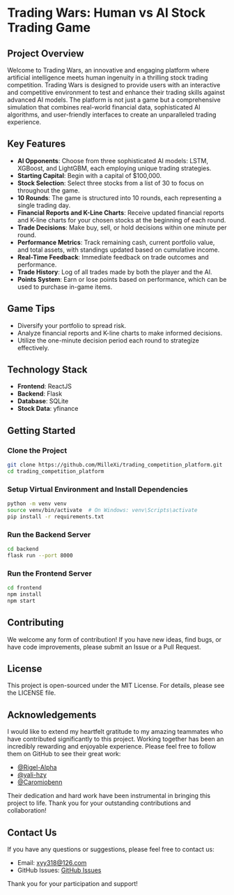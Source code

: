 # Trading Wars: Human vs AI Stock Trading Game

## Project Overview

Welcome to Trading Wars, an innovative and engaging platform where artificial intelligence meets human ingenuity in a thrilling stock trading competition. Trading Wars is designed to provide users with an interactive and competitive environment to test and enhance their trading skills against advanced AI models. The platform is not just a game but a comprehensive simulation that combines real-world financial data, sophisticated AI algorithms, and user-friendly interfaces to create an unparalleled trading experience.

## Key Features

- **AI Opponents**: Choose from three sophisticated AI models: LSTM, XGBoost, and LightGBM, each employing unique trading strategies.
- **Starting Capital**: Begin with a capital of $100,000.
- **Stock Selection**: Select three stocks from a list of 30 to focus on throughout the game.
- **10 Rounds**: The game is structured into 10 rounds, each representing a single trading day.
- **Financial Reports and K-Line Charts**: Receive updated financial reports and K-line charts for your chosen stocks at the beginning of each round.
- **Trade Decisions**: Make buy, sell, or hold decisions within one minute per round.
- **Performance Metrics**: Track remaining cash, current portfolio value, and total assets, with standings updated based on cumulative income.
- **Real-Time Feedback**: Immediate feedback on trade outcomes and performance.
- **Trade History**: Log of all trades made by both the player and the AI.
- **Points System**: Earn or lose points based on performance, which can be used to purchase in-game items.

## Game Tips

- Diversify your portfolio to spread risk.
- Analyze financial reports and K-line charts to make informed decisions.
- Utilize the one-minute decision period each round to strategize effectively.

## Technology Stack

- **Frontend**: ReactJS
- **Backend**: Flask
- **Database**: SQLite
- **Stock Data**: yfinance

## Getting Started

### Clone the Project

```bash
git clone https://github.com/MilleXi/trading_competition_platform.git
cd trading_competition_platform
```

### Setup Virtual Environment and Install Dependencies

```bash
python -m venv venv
source venv/bin/activate  # On Windows: venv\Scripts\activate
pip install -r requirements.txt
```

### Run the Backend Server

```bash
cd backend
flask run --port 8000
```

### Run the Frontend Server

```bash
cd frontend
npm install
npm start
```

## Contributing

We welcome any form of contribution! If you have new ideas, find bugs, or have code improvements, please submit an Issue or a Pull Request.

## License

This project is open-sourced under the MIT License. For details, please see the LICENSE file.

## Acknowledgements

I would like to extend my heartfelt gratitude to my amazing teammates who have contributed significantly to this project. Working together has been an incredibly rewarding and enjoyable experience. Please feel free to follow them on GitHub to see their great work:

- [@Rigel-Alpha](https://github.com/Rigel-Alpha)
- [@yali-hzy](https://github.com/yali-hzy)
- [@Caromiobenn](https://github.com/Caromiobenn)

Their dedication and hard work have been instrumental in bringing this project to life. Thank you for your outstanding contributions and collaboration!

## Contact Us

If you have any questions or suggestions, please feel free to contact us:

- Email: xyy318@126.com
- GitHub Issues: [GitHub Issues](https://github.com/MilleXi/trading_competition_platform/issues)

Thank you for your participation and support!